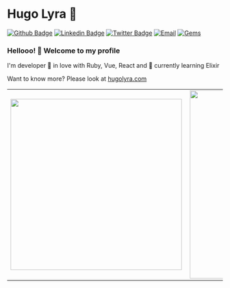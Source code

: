 # Hugo Lyra 👾

[![Github Badge](https://img.shields.io/badge/-Github-000?style=flat-square&logo=Github&logoColor=white&link=https://github.com/hamorim)](https://github.com/hamorim)
[![Linkedin Badge](https://img.shields.io/badge/-LinkedIn-blue?style=flat-square&logo=Linkedin&logoColor=white&link=https://www.linkedin.com/in/hugolyra/)](https://www.linkedin.com/in/hugolyra/)
[![Twitter Badge](https://img.shields.io/badge/-Twitter-1ca0f1?style=flat-square&labelColor=1ca0f1&logo=twitter&logoColor=white&link=https://twitter.com/h_lyra)](https://twitter.com/hugoalyra)
[![Email](https://img.shields.io/badge/email-me-blue?style=flat-square)](mailto:me@hugolyra.com)
[![Gems](https://img.shields.io/gem/u/hugolyra?style=flat-square)](https://rubygems.org/profiles/hugolyra)


### Hellooo! 👋 Welcome to my profile

I'm developer 💙 in love with Ruby, Vue, React and 🌱 currently learning Elixir

Want to know more? Please look at [hugolyra.com](https://www.hugolyra.com/)

<center>
<table>
  <tr>
    <td><img width="400px" align="left" src="https://github-readme-stats.vercel.app/api?username=hamorim&theme=dracula&show_icons=true&count_private=true" /></td>
    <td><img width="440px" align="left" src="https://github-readme-stats.vercel.app/api/top-langs/?username=hamorim&layout=compact&theme=dracula" /></td>
  </tr>  
</table>
</center>

